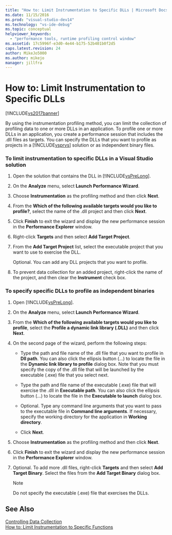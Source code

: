 ```yaml
---
title: "How to: Limit Instrumentation to Specific DLLs | Microsoft Docs"
ms.date: 11/15/2016
ms.prod: "visual-studio-dev14"
ms.technology: "vs-ide-debug"
ms.topic: conceptual
helpviewer_keywords: 
  - "performance tools, runtime profiling control window"
ms.assetid: 17c5996f-e3d0-4e44-b175-52b401b0f2d5
caps.latest.revision: 24
author: MikeJo5000
ms.author: mikejo
manager: jillfra
---
```

# How to: Limit Instrumentation to Specific DLLs
[!INCLUDE[vs2017banner](../includes/vs2017banner.md)]

By using the instrumentation profiling method, you can limit the collection of profiling data to one or more DLLs in an application. To profile one or more DLLs in an application, you create a performance session that includes the .dll files as targets. You can specify the DLLs that you want to profile as projects in a [!INCLUDE[vsprvs](../includes/vsprvs-md.md)] solution or as independent binary files.  
  
### To limit instrumentation to specific DLLs in a Visual Studio solution  
  
1. Open the solution that contains the DLL in [!INCLUDE[vsPreLong](../includes/vsprelong-md.md)].  
  
2. On the **Analyze** menu, select **Launch Performance Wizard**.  
  
3. Choose **Instrumentation** as the profiling method and then click **Next**.  
  
4. From the **Which of the following available targets would you like to profile?**, select the name of the .dll project and then click **Next**.  
  
5. Click **Finish** to exit the wizard and display the new performance session in the **Performance Explorer** window.  
  
6. Right-click **Targets** and then select **Add Target Project**.  
  
7. From the **Add Target Project** list, select the executable project that you want to use to exercise the DLL.  
  
     Optional. You can add any DLL projects that you want to profile.  
  
8. To prevent data collection for an added project, right-click the name of the project, and then clear the **Instrument** check box.  
  
### To specify specific DLLs to profile as independent binaries  
  
1. Open [!INCLUDE[vsPreLong](../includes/vsprelong-md.md)].  
  
2. On the **Analyze** menu, select **Launch Performance Wizard**.  
  
3. From the **Which of the following available targets would you like to profile**, select the **Profile a dynamic link library (.DLL)** and then click **Next**.  
  
4. On the second page of the wizard, perform the following steps:  
  
    - Type the path and file name of the .dll file that you want to profile in **Dll path**. You can also click the ellipsis button (...) to locate the file in the **Dynamic link library to profile** dialog box. Note that you must specify the copy of the .dll file that will be launched by the executable (.exe) file that you select next.  
  
    - Type the path and file name of the executable (.exe) file that will exercise the .dll in **Executable path**. You can also click the ellipsis button (...) to locate the file in the **Executable to launch** dialog box.  
  
    - Optional. Type any command line arguments that you want to pass to the executable file in **Command line arguments**. If necessary, specify the working directory for the application in **Working directory**.  
  
    - Click **Next**.  
  
5. Choose **Instrumentation** as the profiling method and then click **Next**.  
  
6. Click **Finish** to exit the wizard and display the new performance session in the **Performance Explorer** window.  
  
7. Optional. To add more .dll files, right-click **Targets** and then select **Add Target Binary**. Select the files from the **Add Target Binary** dialog box.  
  
    > [!NOTE]
    >  Do not specify the executable (.exe) file that exercises the DLLs.  
  
## See Also  
 [Controlling Data Collection](../profiling/controlling-data-collection.md)   
 [How to: Limit Instrumentation to Specific Functions](../profiling/how-to-limit-instrumentation-to-specific-functions.md)
